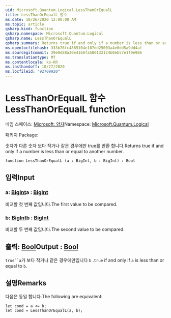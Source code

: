 ```yaml
---
uid: Microsoft.Quantum.Logical.LessThanOrEqualL
title: LessThanOrEqualL 함수
ms.date: 10/26/2020 12:00:00 AM
ms.topic: article
qsharp.kind: function
qsharp.namespace: Microsoft.Quantum.Logical
qsharp.name: LessThanOrEqualL
qsharp.summary: Returns true if and only if a number is less than or equal to another number.
ms.openlocfilehash: 333b76fc4885104e107dd25003a4e0dd5a9dd4af
ms.sourcegitcommit: 29e0d88a30e4166fa580132124b0eb57e1f0e986
ms.translationtype: MT
ms.contentlocale: ko-KR
ms.lasthandoff: 10/27/2020
ms.locfileid: "92709920"
---
```

# <a name="lessthanorequall-function"></a><span data-ttu-id="b13da-102">LessThanOrEqualL 함수</span><span class="sxs-lookup"><span data-stu-id="b13da-102">LessThanOrEqualL function</span></span>

<span data-ttu-id="b13da-103">네임 스페이스: [Microsoft. 양자](xref:Microsoft.Quantum.Logical)</span><span class="sxs-lookup"><span data-stu-id="b13da-103">Namespace: [Microsoft.Quantum.Logical](xref:Microsoft.Quantum.Logical)</span></span>

<span data-ttu-id="b13da-104">패키지 [](https://nuget.org/packages/)</span><span class="sxs-lookup"><span data-stu-id="b13da-104">Package: [](https://nuget.org/packages/)</span></span>


<span data-ttu-id="b13da-105">숫자가 다른 숫자 보다 작거나 같은 경우에만 true를 반환 합니다.</span><span class="sxs-lookup"><span data-stu-id="b13da-105">Returns true if and only if a number is less than or equal to another number.</span></span>

```qsharp
function LessThanOrEqualL (a : BigInt, b : BigInt) : Bool
```


## <a name="input"></a><span data-ttu-id="b13da-106">입력</span><span class="sxs-lookup"><span data-stu-id="b13da-106">Input</span></span>

### <a name="a--bigint"></a><span data-ttu-id="b13da-107">a: [BigInt](xref:microsoft.quantum.lang-ref.bigint)</span><span class="sxs-lookup"><span data-stu-id="b13da-107">a : [BigInt](xref:microsoft.quantum.lang-ref.bigint)</span></span>

<span data-ttu-id="b13da-108">비교할 첫 번째 값입니다.</span><span class="sxs-lookup"><span data-stu-id="b13da-108">The first value to be compared.</span></span>


### <a name="b--bigint"></a><span data-ttu-id="b13da-109">b: [BigInt](xref:microsoft.quantum.lang-ref.bigint)</span><span class="sxs-lookup"><span data-stu-id="b13da-109">b : [BigInt](xref:microsoft.quantum.lang-ref.bigint)</span></span>

<span data-ttu-id="b13da-110">비교할 두 번째 값입니다.</span><span class="sxs-lookup"><span data-stu-id="b13da-110">The second value to be compared.</span></span>



## <a name="output--bool"></a><span data-ttu-id="b13da-111">출력: [Bool](xref:microsoft.quantum.lang-ref.bool)</span><span class="sxs-lookup"><span data-stu-id="b13da-111">Output : [Bool](xref:microsoft.quantum.lang-ref.bool)</span></span>

<span data-ttu-id="b13da-112">`true``a`가 보다 작거나 같은 경우에만입니다 `b` .</span><span class="sxs-lookup"><span data-stu-id="b13da-112">`true` if and only if `a` is less than or equal to `b`.</span></span>

## <a name="remarks"></a><span data-ttu-id="b13da-113">설명</span><span class="sxs-lookup"><span data-stu-id="b13da-113">Remarks</span></span>

<span data-ttu-id="b13da-114">다음은 동일 합니다.</span><span class="sxs-lookup"><span data-stu-id="b13da-114">The following are equivalent:</span></span>

```Q#
let cond = a <= b;
let cond = LessThanOrEqualL(a, b);
```